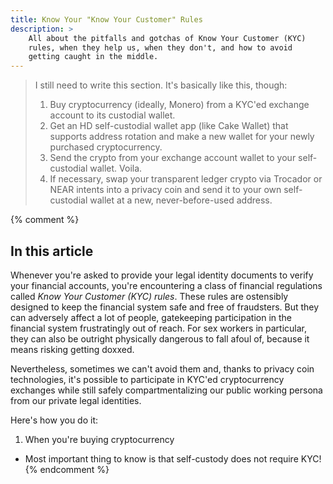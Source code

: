 ```yaml
---
title: Know Your "Know Your Customer" Rules
description: >
    All about the pitfalls and gotchas of Know Your Customer (KYC)
    rules, when they help us, when they don't, and how to avoid
    getting caught in the middle.
---
```


> I still need to write this section. It's basically like this, though:
>
> 1. Buy cryptocurrency (ideally, Monero) from a KYC'ed exchange account to its custodial wallet.
> 1. Get an HD self-custodial wallet app (like Cake Wallet) that supports address rotation and make a new wallet for your newly purchased cryptocurrency.
> 1. Send the crypto from your exchange account wallet to your self-custodial wallet. Voila.
> 1. If necessary, swap your transparent ledger crypto via Trocador or NEAR intents into a privacy coin and send it to your own self-custodial wallet at a new, never-before-used address.

{% comment %}

## In this article

Whenever you're asked to provide your legal identity documents to verify your financial accounts, you're encountering a class of financial regulations called *Know Your Customer (KYC) rules*. These rules are ostensibly designed to keep the financial system safe and free of fraudsters. But they can adversely affect a lot of people, gatekeeping participation in the financial system frustratingly out of reach. For sex workers in particular, they can also be outright physically dangerous to fall afoul of, because it means risking getting doxxed.

Nevertheless, sometimes we can't avoid them and, thanks to privacy coin technologies, it's possible to participate in KYC'ed cryptocurrency exchanges while still safely compartmentalizing our public working persona from our private legal identities.

Here's how you do it:

1. When you're buying cryptocurrency


- Most important thing to know is that self-custody does not require KYC!
{% endcomment %}
